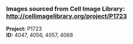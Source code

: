### Images sourced from Cell Image Library: http://cellimagelibrary.org/project/P1723  
**Project:** P1723  
**ID:** 4047, 4056, 4057, 4068  
